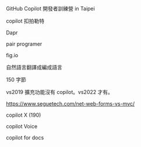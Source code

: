 GitHub Copilot 開發者訓練營 in Taipei

copilot
扣拍勒特


Dapr

pair programer


fig.io

自然語言翻譯成編成語言 

150 字節

vs2019 擴充功能沒有 copilot。vs2022 才有。

https://www.seguetech.com/net-web-forms-vs-mvc/

copilot X (190)

copilot Voice

copilot for docs
